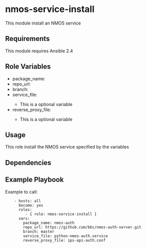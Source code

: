 nmos-service-install
=========

This module install an NMOS service

Requirements
------------

This module requires Ansible 2.4

Role Variables
--------------

* package_name: <Python package name>
* repo_url: <URL to Git repository>
* branch: <Git branch>
* service_file: <Relative path to python service file>
  * This is a optional variable
* reverse_proxy_file: <Relative path to reverse proxy Apache config file>
  * This is a optional variable

## Usage

This role install the NMOS service specified by the variables

Dependencies
------------

Example Playbook
----------------

Example to call:
```
    - hosts: all
      become: yes
      roles:
         - { role: nmos-service-install }
      vars:
        package_name: nmos-auth
        repo_url: https://github.com/bbc/nmos-auth-server.git
        branch: master
        service_file: python-nmos-auth.service
        reverse_proxy_file: ips-api-auth.conf
```
